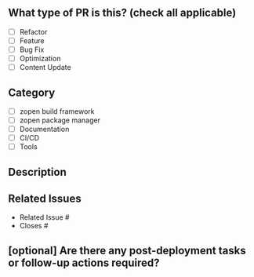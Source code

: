 <!--
Before submitting a Pull Request, please ensure you've done the following:
- 📖 Read the zopen community Contributing Guide: https://github.com/zopencommunity/meta/blob/main/CONTRIBUTING.md
- 📖 Read the zopen community Code of Conduct: https://github.com/zopencommunity/meta/blob/main/CODE_OF_CONDUCT.md
- 👷‍♀️ Create small PRs when possible.
- ✅ Provide tests for your changes.
- 📝 Use descriptive commit messages.
- 📗 Update any related documentation and include any relevant screenshots.
- 💬 For major changes, consider discussing with the maintainers beforehand.
- [ ] Ensure all tests pass locally.
- [ ] Add tests for any new functionality.
- [ ] Ensure code complies with the project's licensing requirements.
-->

## What type of PR is this? (check all applicable)

- [ ] Refactor
- [ ] Feature
- [ ] Bug Fix
- [ ] Optimization
- [ ] Content Update

## Category

- [ ] zopen build framework
- [ ] zopen package manager
- [ ] Documentation
- [ ] CI/CD
- [ ] Tools

## Description
<!-- Provide a comprehensive description summarizing the pull request -->

## Related Issues

- Related Issue #
- Closes #

## [optional] Are there any post-deployment tasks or follow-up actions required?
